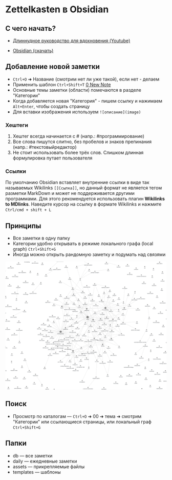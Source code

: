 # Zettelkasten в Obsidian

## С чего начать?

- [Длиннудное руководство для вдохновения (Youtube)](https://youtu.be/PiS3pRRj994)

- [Obsidian (скачать)](https://obsidian.md/)

## Добавление новой заметки

- `Ctrl+O` ➜ Название (смотрим нет ли уже такой), если нет - делаем
- Применить шаблон `Ctrl+Shift+T` [0 New Note](./templates/0%20New%20Note.md)
- Основные темы заметки (области) помечаются в разделе "Категории"
- Когда добавляется новая "Категория" - пишем ссылку и нажимаем `Alt+Enter`, чтобы создать страницу
- Для вставки изображения используем `![описание](image)`

### Хештеги

1. Хештег всегда начинается с # (напр.: #программирование)
2. Все слова пишутся слитно, без пробелов и знаков препинания (напр.: #текстовыйредактор)
3. Не стоит использовать более трёх слов. Слишком длинная формулировка путает пользователя

### Ссылки

По умолчанию Obsidian вставляет внутренние ссылки в виде так называемых Wikilinks `[[Ссылка]]`, но данный формат не является тегом разметки MarkDown и может не поддерживается другими программами. Для этого рекомендуется использовать плагин **Wikilinks to MDlinks**. Наведите курсор на ссылку в формате Wikilinks и нажмите `Ctrl/cmd + shift + L`

## Принципы

- Все заметки в одну папку
- Категории удобно открывать в режиме локального графа (local graph) `Ctrl+Shift+G`
- Иногда можно открыть рандомную заметку и подумать над связями

[![Пример графа](./assets/Zettelkasten%20graph%20example.png)](./assets/Zettelkasten%20graph%20example.png)

## Поиск

- Просмотр по каталогам — `Ctrl+O` ➜ 00  ➜ тема  ➜ смотрим "Категории" или ссылающиеся страницы, или локальный граф `Ctrl+Shift+G`

## Папки

- db  — все заметки
- daily  — ежедневные заметки
- assets  — прикрепляемые файлы
- templates  — шаблоны
